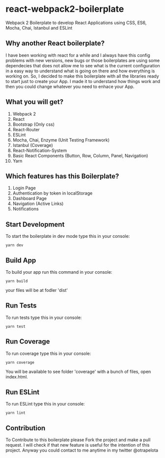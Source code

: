 # react-webpack2-boilerplate
Webpack 2 Boilerplate to develop React Applications using CSS, ES6, Mocha, Chai, Istanbul and ESLint

## Why another React boilerplate?
I have been working with react for a while and I always have this config problems with new versions, new bugs or
those boilerplates are using some dependecies that does not allow me to see what is the current configuration in
a easy way to understand what is going on there and how everything is working on. So, I decided to make this boilerplate
with all the libraries ready to start just to create your App. I made it to understand how things work and then you could
change whatever you need to enhace your App.

## What you will get?
1. Webpack 2
2. React
3. Bootstrap (Only css)
4. React-Router
5. ESLint
6. Mocha, Chai, Enzyme (Unit Testing Framework)
7. Istanbul (Coverage)
8. React-Notification-System
9. Basic React Components (Button, Row, Column, Panel, Navigation)
10. Yarn

## Which features has this Boilerplate?
1. Login Page
2. Authentication by token in localStorage
3. Dashboard Page
4. Navigation (Active Links)
5. Notifications

## Start Development

To start the boilerplate in dev mode type this in your console:

`yarn dev`

## Build App

To build your app run this command in your console:

`yarn build`

your files will be at fodler 'dist'

## Run Tests

To run tests type this in your console:

`yarn test`

## Run Coverage

To run coverage type this in your console:

`yarn coverage`

You will be available to see folder 'coverage' with a bunch of files, open index.html.

## Run ESLint

To run ESLint type this in your console:

`yarn lint`

## Contribution

To Contribute to this boilerplate please Fork the project and make a pull request. I will check if that new feature
is useful for the intention of this project. Anyway you could contact to me anytime in my twitter @otrapelota